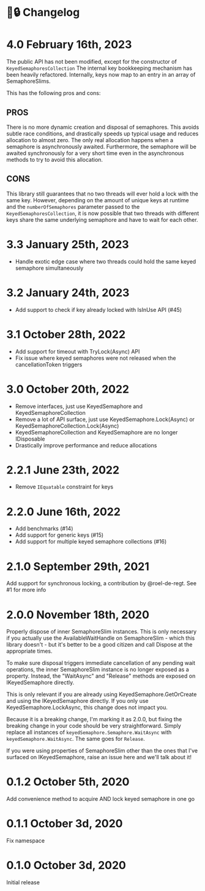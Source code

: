# 🔑🔒 Changelog

# 4.0 February 16th, 2023

The public API has not been modified, except for the constructor of `KeyedSemaphoresCollection`
The internal key bookkeeping mechanism has been heavily refactored.
Internally, keys now map to an entry in an array of SemaphoreSlims.

This has the following pros and cons:

PROS
----
There is no more dynamic creation and disposal of semaphores. 
This avoids subtle race conditions, and drastically speeds up typical usage and reduces allocation to almost zero.
The only real allocation happens when a semaphore is asynchronously awaited.
Furthermore, the semaphore will be awaited synchronously for a very short time even in the asynchronous methods to try to avoid this allocation.

CONS
----
This library still guarantees that no two threads will ever hold a lock with the same key.
However, depending on the amount of unique keys at runtime and the `numberOfSemaphores` parameter passed to the `KeyedSemaphoresCollection`,
it is now possible that two threads with different keys share the same underlying semaphore and have to wait for each other.

# 3.3 January 25th, 2023

- Handle exotic edge case where two threads could hold the same keyed semaphore simultaneously

# 3.2 January 24th, 2023

- Add support to check if key already locked with IsInUse API (#45)

# 3.1 October 28th, 2022

- Add support for timeout with TryLock(Async) API
- Fix issue where keyed semaphores were not released when the cancellationToken triggers

# 3.0 October 20th, 2022

- Remove interfaces, just use KeyedSemaphore and KeyedSemaphoreCollection
- Remove a lot of API surface, just use KeyedSemaphore.Lock(Async) or KeyedSemaphoreCollection.Lock(Async)
- KeyedSemaphoreCollection and KeyedSemaphore are no longer IDisposable
- Drastically improve performance and reduce allocations 

# 2.2.1 June 23th, 2022

- Remove `IEquatable` constraint for keys 

# 2.2.0 June 16th, 2022

- Add benchmarks (#14)
- Add support for generic keys (#15)
- Add support for multiple keyed semaphore collections (#16)

# 2.1.0 September 29th, 2021

Add support for synchronous locking, a contribution by @roel-de-regt. See #1 for more info

# 2.0.0 November 18th, 2020

Properly dispose of inner SemaphoreSlim instances. This is only necessary if you actually use the AvailableWaitHandle on SemaphoreSlim - which this library doesn't - but it's
better to be a good citizen and call Dispose at the appropriate times.

To make sure disposal triggers immediate cancellation of any pending wait operations, the inner SemaphoreSlim instance is no longer exposed as a property. Instead, the "WaitAsync"
and "Release" methods are exposed on IKeyedSemaphore directly.

This is only relevant if you are already using KeyedSemaphore.GetOrCreate and using the IKeyedSemaphore directly. If you only use KeyedSemaphore.LockAsync, this change does not
impact you.

Because it is a breaking change, I'm marking it as 2.0.0, but fixing the breaking change in your code should be very straightforward. Simply replace all instances
of `keyedSemaphore.Semaphore.WaitAsync` with `keyedSemaphore.WaitAsync`. The same goes for `Release`.

If you were using properties of SemaphoreSlim other than the ones that I've surfaced on IKeyedSemaphore, raise an issue here and we'll talk about it!

# 0.1.2 October 5th, 2020

Add convenience method to acquire AND lock keyed semaphore in one go

# 0.1.1 October 3d, 2020

Fix namespace

# 0.1.0 October 3d, 2020

Initial release
